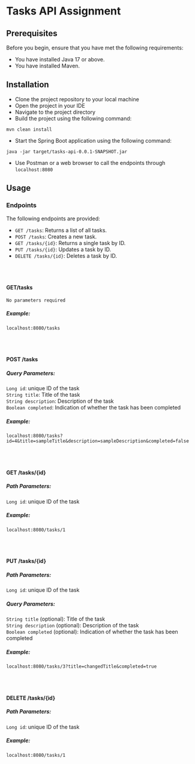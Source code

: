 # Tasks API Assignment

## Prerequisites
Before you begin, ensure that you have met the following requirements:
- You have installed Java 17 or above.
- You have installed Maven.

## Installation
- Clone the project repository to your local machine
- Open the project in your IDE
- Navigate to the project directory
- Build the project using the following command:    
``` 
mvn clean install
 ```
- Start the Spring Boot application using the following command:    
 ```
 java -jar target/tasks-api-0.0.1-SNAPSHOT.jar
 ```

- Use Postman or a web browser to call the endpoints through `localhost:8080`


## Usage

### Endpoints
The following endpoints are provided:
- `GET /tasks`: Returns a list of all tasks.
- `POST /tasks`: Creates a new task.
- `GET /tasks/{id}`: Returns a single task by ID.
- `PUT /tasks/{id}`: Updates a task by ID.
- `DELETE /tasks/{id}`: Deletes a task by ID.

<br>
<br>

#### GET/tasks

    No parameters required  
##### Example:    
    localhost:8080/tasks

<br>
<br>

#### POST /tasks
##### Query Parameters:
`Long id`: unique ID of the task    
`String title`: Title of the task   
`String description`: Description of the task   
`Boolean completed`: Indication of whether the task has been completed  
##### Example:
```
localhost:8080/tasks?id=4&title=sampleTitle&description=sampleDescription&completed=false
```

<br>
<br>

#### GET /tasks/{id}
##### Path Parameters:
`Long id`: unique ID of the task
##### Example:
```
localhost:8080/tasks/1
```

<br>
<br>

#### PUT /tasks/{id}
##### Path Parameters:
`Long id`: unique ID of the task    
##### Query Parameters:
`String title` (optional): Title of the task    
`String description` (optional): Description of the task     
`Boolean completed` (optional): Indication of whether the task has been completed  
##### Example:
```
localhost:8080/tasks/3?title=changedTitle&completed=true
```

<br>
<br>

#### DELETE /tasks/{id}
##### Path Parameters:
`Long id`: unique ID of the task    
##### Example:
```
localhost:8080/tasks/1
```